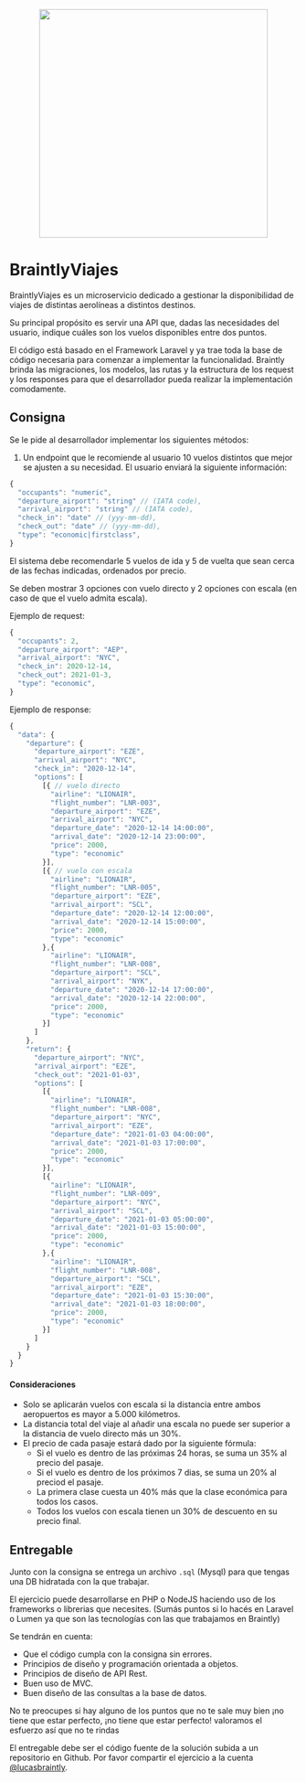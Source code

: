 <p align="center"><img src="https://i.imgur.com/Htvlmil.png" width="400"></p>

# BraintlyViajes

BraintlyViajes es un microservicio dedicado a gestionar la disponibilidad de viajes de distintas aerolíneas a distintos destinos. 

Su principal propósito es servir una API que, dadas las necesidades del usuario, indique cuáles son los vuelos disponibles entre dos puntos.

El código está basado en el Framework Laravel y ya trae toda la base de código necesaria para comenzar a implementar la funcionalidad. Braintly brinda las migraciones, los modelos, las rutas y la estructura de los request y los responses para que el desarrollador pueda realizar la implementación comodamente.

## Consigna

Se le pide al desarrollador implementar los siguientes métodos:
1. Un endpoint que le recomiende al usuario 10 vuelos distintos que mejor se ajusten a su necesidad. El usuario enviará la siguiente información:
```javascript
{
  "occupants": "numeric",
  "departure_airport": "string" // (IATA code),
  "arrival_airport": "string" // (IATA code),
  "check_in": "date" // (yyy-mm-dd), 
  "check_out": "date" // (yyy-mm-dd), 
  "type": "economic|firstclass",
}
```

El sistema debe recomendarle 5 vuelos de ida y 5 de vuelta que sean cerca de las fechas indicadas, ordenados por precio. 

Se deben mostrar 3 opciones con vuelo directo y 2 opciones con escala (en caso de que el vuelo admita escala). 

Ejemplo de request:
```javascript
{
  "occupants": 2,
  "departure_airport": "AEP",
  "arrival_airport": "NYC",
  "check_in": 2020-12-14, 
  "check_out": 2021-01-3, 
  "type": "economic",
}
```

Ejemplo de response:
```javascript
{
  "data": {
    "departure": {
      "departure_airport": "EZE",
      "arrival_airport": "NYC",
      "check_in": "2020-12-14",
      "options": [
        [{ // vuelo directo
          "airline": "LIONAIR",
          "flight_number": "LNR-003",
          "departure_airport": "EZE",
          "arrival_airport": "NYC",
          "departure_date": "2020-12-14 14:00:00",
          "arrival_date": "2020-12-14 23:00:00",
          "price": 2000,
          "type": "economic"
        }],
        [{ // vuelo con escala
          "airline": "LIONAIR",
          "flight_number": "LNR-005",
          "departure_airport": "EZE",
          "arrival_airport": "SCL",
          "departure_date": "2020-12-14 12:00:00",
          "arrival_date": "2020-12-14 15:00:00",
          "price": 2000,
          "type": "economic"
        },{
          "airline": "LIONAIR",
          "flight_number": "LNR-008",
          "departure_airport": "SCL",
          "arrival_airport": "NYK",
          "departure_date": "2020-12-14 17:00:00",
          "arrival_date": "2020-12-14 22:00:00",
          "price": 2000,
          "type": "economic"
        }]
      ]
    },
    "return": {
      "departure_airport": "NYC",
      "arrival_airport": "EZE",
      "check_out": "2021-01-03",
      "options": [
        [{
          "airline": "LIONAIR",
          "flight_number": "LNR-008",
          "departure_airport": "NYC",
          "arrival_airport": "EZE",
          "departure_date": "2021-01-03 04:00:00",
          "arrival_date": "2021-01-03 17:00:00",
          "price": 2000,
          "type": "economic"
        }],
        [{
          "airline": "LIONAIR",
          "flight_number": "LNR-009",
          "departure_airport": "NYC",
          "arrival_airport": "SCL",
          "departure_date": "2021-01-03 05:00:00",
          "arrival_date": "2021-01-03 15:00:00",
          "price": 2000,
          "type": "economic"
        },{
          "airline": "LIONAIR",
          "flight_number": "LNR-008",
          "departure_airport": "SCL",
          "arrival_airport": "EZE",
          "departure_date": "2021-01-03 15:30:00",
          "arrival_date": "2021-01-03 18:00:00",
          "price": 2000,
          "type": "economic"
        }]
      ]
    }
  }
}

```
#### Consideraciones
* Solo se aplicarán vuelos con escala si la distancia entre ambos aeropuertos es mayor a 5.000 kilómetros.
* La distancia total del viaje al añadir una escala no puede ser superior a la distancia de vuelo directo más un 30%.
* El precio de cada pasaje estará dado por la siguiente fórmula:
    * Si el vuelo es dentro de las próximas 24 horas, se suma un 35% al precio del pasaje.
    * Si el vuelo es dentro de los próximos 7 dias, se suma un 20% al preciod el pasaje.
    * La primera clase cuesta un 40% más que la clase económica para todos los casos.
    * Todos los vuelos con escala tienen un 30% de descuento en su precio final.

## Entregable

Junto con la consigna se entrega un archivo `.sql` (Mysql) para que tengas una DB hidratada con la que trabajar.

El ejercicio puede desarrollarse en PHP o NodeJS haciendo uso de los frameworks o librerias que necesites. (Sumás puntos si lo hacés en Laravel o Lumen ya que son las tecnologías con las que trabajamos en Braintly)

Se tendrán en cuenta:
* Que el código cumpla con la consigna sin errores.
* Principios de diseño y programación orientada a objetos.
* Principios de diseño de API Rest.
* Buen uso de MVC.
* Buen diseño de las consultas a la base de datos.

No te preocupes si hay alguno de los puntos que no te sale muy bien ¡no tiene que estar perfecto, ¡no tiene que estar perfecto! valoramos el esfuerzo así que no te rindas

El entregable debe ser el código fuente de la solución subida a un repositorio en Github. Por favor compartir el ejercicio a la cuenta [@lucasbraintly](https://github.com/lucasbraintly).

